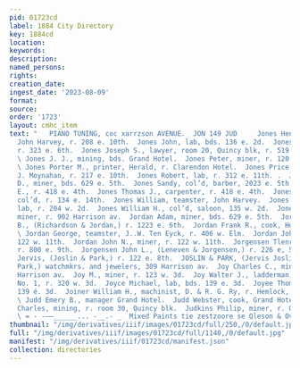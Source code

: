 ```yaml
---
pid: 01723cd
label: 1884 City Directory
key: 1884cd
location: 
keywords: 
description: 
named_persons: 
rights: 
creation_date: 
ingest_date: '2023-08-09'
format: 
source: 
order: '1723'
layout: cmhc_item
text: "   PIANO TUNING, coc xarrzson AVENUE.  JON 149 JUD     Jones Henry M., teamster,
  John Harvey, r. 208 e. 10th.  Jones John, lab, bds. 136 e. 2d.  Jones John H., miner,
  r. 323 e. 6th.  Jones Joseph S., lawyer, room 20, Quincy blk, r. 519 Harrison av.
  \ Jones J. J., mining, bds. Grand Hotel.  Jones Peter, miner, r. 120 s. Toledo av.
  \ Jones Porter M., printer, Herald, r. Clarendon Hotel.  Jones Price C., clk, J.
  J. Moynahan, r. 217 e. 10th.  Jones Robert, lab, r. 312 e. 11th. .  Jones Samuel
  D., miner, bds. 629 e. 5th.  Jones Sandy, col’d, barber, 2023 e. 5th.  Jones Thomas
  E., r. 418 e. 4th.  Jones Thomas J., carpenter, r. 418 e. 4th.  Jones Victoria Mrs.,
  col’d, r. 134 e. 14th.  Jones William, teamster, John Harvey.  Jones William H.,
  lab, r. 204 w. 2d.  Jones William H., col’d, saloon, 135 w. 2d.  Jones William P.,
  miner, r. 902 Harrison av.  Jordan Adam, miner, bds. 629 e. 5th.  Jordan Charles
  B., (Richardson & Jordan,) r. 1223 e. 6th.  Jordan Frank R., cook, Hotel Hutchinson.
  \ Jordan George, teamster, J..W. Ten Eyck, r. 406 w. Elm.  Jordan John, miner, r.
  122 w. 11th.  Jordan John N., miner, r. 122 w. 11th.  Jorgensen Tlenry L., teamster,
  r. 800 e. 9th.  Jorgensen John L., (Leneven & Jorgensen,) r. 226 e, 5th.  Joslin
  Jervis, (Joslin & Park,) r. 122 e. 8th.  JOSLIN & PARK, (Jervis Joslin and Boyd
  Park,) watchmkrs. and jewelers, 309 Harrison av.  Joy Charles C., mining, r. 217
  Harrison av.  Joy M., miner, r. 123 w. 3d.  Joy Walter J., ladderman, Hook and Ladder
  No. 1, r. 320 w. 3d.  Joyce Michael, lab, bds. 139 e. 3d.  Joyee Thomas, lab, bds.
  139 é. 3d.  Joiner William H., machinist, D. & R. G. Ry, r. Hemlock, se. cor. 12th.
  \ Judd Emery B., manager Grand Hotel.  Judd Webster, cook, Grand Hotel.  Judkins
  Charles, mining, r. room 30, Quincy blk.  Judkins Philip, miner, r. Quincy blk.
  \ = - -——______... -__.- _  Mixed Paints tie zestzoore se Qleson & Ovren’s    "
thumbnail: "/img/derivatives/iiif/images/01723cd/full/250,/0/default.jpg"
full: "/img/derivatives/iiif/images/01723cd/full/1140,/0/default.jpg"
manifest: "/img/derivatives/iiif/01723cd/manifest.json"
collection: directories
---
```

